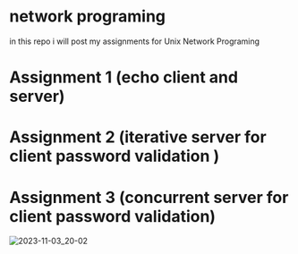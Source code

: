# network programing
in this repo i will post my assignments for Unix Network Programing 

# Assignment 1 (echo client and server)

# Assignment 2 (iterative server for client password validation )
# Assignment 3 (concurrent server for client password validation)

![2023-11-03_20-02](https://github.com/xl337x/unix-network-programing/assets/144266550/66c2e19d-62b9-4201-acc1-0058ac9ac87a)
